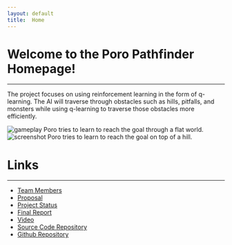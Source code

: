 ```yaml
---
layout: default
title:  Home
---
```


# Welcome to the Poro Pathfinder Homepage!
---
The project focuses on using reinforcement learning in the form
of q-learning.  The AI will traverse through obstacles such as 
hills, pitfalls, and monsters while using q-learning to traverse
those obstacles more efficiently.

![gameplay](https://raw.githubusercontent.com/ctypewriter/Poro-Pathfinder/master/docs/game_screenshot.png)
Poro tries to learn to reach the goal through a flat world.
![screenshot](https://raw.githubusercontent.com/ctypewriter/Poro-Pathfinder/master/docs/screenshot2.png)
Poro tries to learn to reach the goal on top of a hill.

# Links
---
- [Team Members][team]
- [Proposal][prop]
- [Project Status][stat]
- [Final Report][final]
- [Video][vid]
- [Source Code Repository][code_rep]
- [Github Repository][git_rep]

[team]: https://ctypewriter.github.io/Poro-Pathfinder/team.html
[code_rep]: https://github.com/ctypewriter/Poro-Pathfinder/tree/master/code
[prop]: https://ctypewriter.github.io/Poro-Pathfinder/proposal.html
[stat]: https://ctypewriter.github.io/Poro-Pathfinder/status.html
[final]: https://ctypewriter.github.io/Poro-Pathfinder/final.html
[vid]: https://www.youtube.com/watch?v=7FZ7O4REYaA&feature=youtu.be
[git_rep]: https://github.com/ctypewriter/Poro-Pathfinder
